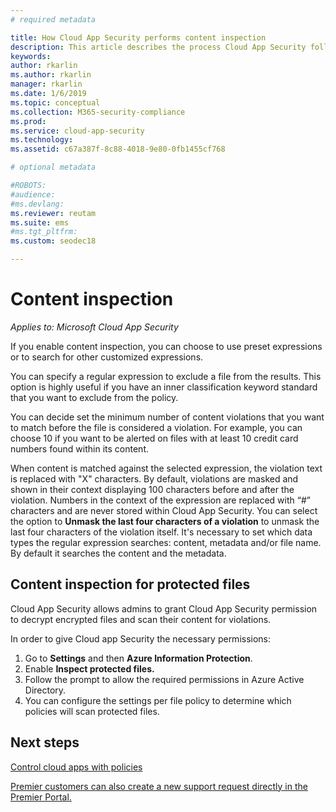 ```yaml
---
# required metadata

title: How Cloud App Security performs content inspection
description: This article describes the process Cloud App Security follows when performing DLP content inspection on data in your cloud. 
keywords:
author: rkarlin
ms.author: rkarlin
manager: rkarlin
ms.date: 1/6/2019
ms.topic: conceptual
ms.collection: M365-security-compliance
ms.prod:
ms.service: cloud-app-security
ms.technology:
ms.assetid: c67a387f-8c88-4018-9e80-0fb1455cf768

# optional metadata

#ROBOTS:
#audience:
#ms.devlang:
ms.reviewer: reutam
ms.suite: ems
#ms.tgt_pltfrm:
ms.custom: seodec18

---
```

# Content inspection

*Applies to: Microsoft Cloud App Security*


If you enable content inspection, you can choose to use preset expressions or to search for other customized expressions.  

You can specify a regular expression to exclude a file from the results. This option is highly useful if you have an inner classification keyword standard that you want to exclude from the policy.  
   
You can decide set the minimum number of content violations that you want to match before the file is considered a violation. For example, you can choose 10 if you want to be alerted on files with at least 10 credit card numbers found within its content.  

When content is matched against the selected expression, the violation text is replaced with "X" characters. By default, violations are masked and shown in their context displaying 100 characters before and after the violation. Numbers in the context of the expression are replaced with “#” characters and are never stored within Cloud App Security. You can select the option to **Unmask the last four characters of a violation** to unmask the last four characters of the violation itself. It's necessary to set which data types the regular expression searches: content, metadata and/or file name. By default it searches the content and the metadata. 


## Content inspection for protected files

Cloud App Security allows admins to grant Cloud App Security permission to decrypt encrypted files and scan their content for violations.

In order to give Cloud app Security the necessary permissions:

1.  Go to **Settings** and then **Azure Information Protection**.
2.  Enable **Inspect protected files.**
3. Follow the prompt to allow the required permissions in Azure Active Directory.
4. You can configure the settings per file policy to determine which policies will scan protected files.



## Next steps
[Control cloud apps with policies](control-cloud-apps-with-policies.md)   

[Premier customers can also create a new support request directly in the Premier Portal.](https://premier.microsoft.com/)  
  
